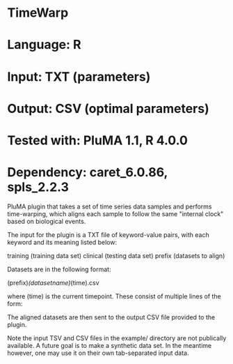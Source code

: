 # TimeWarp
# Language: R
# Input: TXT (parameters)
# Output: CSV (optimal parameters)
# Tested with: PluMA 1.1, R 4.0.0
# Dependency: caret_6.0.86, spls_2.2.3

PluMA plugin that takes a set of time series data samples
and performs time-warping, which aligns each sample to follow
the same "internal clock" based on biological events.

The input for the plugin is a TXT file of keyword-value pairs, with
each keyword and its meaning listed below:

training (training data set)
clinical (testing data set)
prefix (datasets to align)

Datasets are in the following format:

(prefix)_(datasetname)_(time).csv

where (time) is the current timepoint.  These consist of multiple lines of the form:

The aligned datasets are then sent to the output CSV file provided to the plugin.

Note the input TSV and CSV files in the example/ directory are not publically available.
A future goal is to make a synthetic data set.  In the meantime however, one may
use it on their own tab-separated input data.
